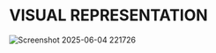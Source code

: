 # VISUAL REPRESENTATION

![Screenshot 2025-06-04 221726](https://github.com/user-attachments/assets/43403bca-82fb-4d8b-96ea-6e3e3be0d94a)
